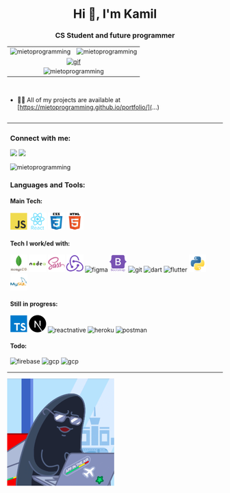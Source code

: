 <h1 align="center">Hi 👋, I'm Kamil</h1>
<h3 align="center">CS Student and future programmer</h3>


  <p>
<table align="center">
  <tr>
    <td valign="top">
      <img height="180em" src="https://github-readme-stats.vercel.app/api/top-langs?username=mietoprogramming&show_icons=true&locale=en&layout=compact" alt="mietoprogramming" /></td>
    <td valign="top"><img height="180em" src="https://github-readme-stats.vercel.app/api?username=mietoprogramming&show_icons=true&locale=en" alt="mietoprogramming" /></td>
  </tr>
 <tr>
  <td colspan="2" align="center">
    <a href="https://www.codewars.com/users/MietoProgramming">
    <img align="center" src="https://www.codewars.com/users/MietoProgramming/badges/large" alt="gif" width="550"/>
    </a>
    </td>
    
  </tr>
  <tr>
  <td colspan="2" align="center">
    <img height="180em" src="https://github-readme-streak-stats.herokuapp.com/?user=mietoprogramming&" alt="mietoprogramming" />
    </td>
    </tr>
</table>
<br/>

- 👨‍💻 All of my projects are available at [https://mietoprogramming.github.io/portfolio/](...)

<table align="left">
<tr>
  <td><h3 align="left">Connect with me:</h3>
<p align="left">
<a href = "mailto:kamil.kaluza25@gmail.com"><img src="https://img.shields.io/badge/-Gmail-%23333?style=for-the-badge&logo=gmail&logoColor=white" target="_blank"></a>
  <a href="https://www.linkedin.com/in/kaluzakamil" target="_blank"><img src="https://img.shields.io/badge/-LinkedIn-%230077B5?style=for-the-badge&logo=linkedin&logoColor=white" target="_blank"></a>
</p>
 <img align="left" src="https://komarev.com/ghpvc/?username=mietoprogramming&label=Profile%20views&color=0e75b6&style=flat" alt="mietoprogramming" /><br/>

<h3 align="left">Languages and Tools:</h3>

<h4 align="left">Main Tech:</h4>
<p><img src="https://raw.githubusercontent.com/devicons/devicon/master/icons/javascript/javascript-original.svg" alt="javascript" width="40" height="40"/>
<img src="https://raw.githubusercontent.com/devicons/devicon/master/icons/react/react-original-wordmark.svg" alt="react" width="40" height="40"/>
<img src="https://raw.githubusercontent.com/devicons/devicon/master/icons/css3/css3-original-wordmark.svg" alt="css3" width="40" height="40"/>
<img src="https://raw.githubusercontent.com/devicons/devicon/master/icons/html5/html5-original-wordmark.svg" alt="html5" width="40" height="40"/></p>

<h4 align="left">Tech I work/ed with:</h4>
<p><img src="https://raw.githubusercontent.com/devicons/devicon/master/icons/mongodb/mongodb-original-wordmark.svg" alt="mongodb" width="40" height="40"/>
<img src="https://raw.githubusercontent.com/devicons/devicon/master/icons/nodejs/nodejs-original-wordmark.svg" alt="nodejs" width="40" height="40"/>
<img src="https://raw.githubusercontent.com/devicons/devicon/master/icons/sass/sass-original.svg" alt="sass" width="40" height="40"/>
<img src="https://raw.githubusercontent.com/devicons/devicon/master/icons/redux/redux-original.svg" alt="redux" width="40" height="40"/>
<img src="https://www.vectorlogo.zone/logos/figma/figma-icon.svg" alt="figma" width="40" height="40"/>
<img src="https://raw.githubusercontent.com/devicons/devicon/master/icons/bootstrap/bootstrap-plain-wordmark.svg" alt="bootstrap" width="40" height="40"/>
<img src="https://www.vectorlogo.zone/logos/git-scm/git-scm-icon.svg" alt="git" width="40" height="40"/>
<img src="https://www.vectorlogo.zone/logos/dartlang/dartlang-icon.svg" alt="dart" width="40" height="40"/>
<img src="https://www.vectorlogo.zone/logos/flutterio/flutterio-icon.svg" alt="flutter" width="40" height="40"/>
<img src="https://raw.githubusercontent.com/devicons/devicon/master/icons/python/python-original.svg" alt="python" width="40" height="40"/>
<img src="https://raw.githubusercontent.com/devicons/devicon/master/icons/mysql/mysql-original-wordmark.svg" alt="mysql" width="40" height="40"/>

<h4 align="left">Still in progress:</h4>
<p><img src="https://raw.githubusercontent.com/devicons/devicon/master/icons/typescript/typescript-original.svg" alt="typescript" width="40" height="40"/>
<img src="https://raw.githubusercontent.com/devicons/devicon/master/icons/nextjs/nextjs-original.svg" alt="nextjs" width="40" height="40"/>
<img src="https://reactnative.dev/img/header_logo.svg" alt="reactnative" width="40" height="40"/>
<img src="https://www.vectorlogo.zone/logos/heroku/heroku-icon.svg" alt="heroku" width="40" height="40"/>
<img src="https://www.vectorlogo.zone/logos/getpostman/getpostman-icon.svg" alt="postman" width="40" height="40"/></p>

<h4 align="left">Todo:</h4>
<p><img src="https://www.vectorlogo.zone/logos/firebase/firebase-icon.svg" alt="firebase" width="40" height="40"/>
<img src="https://www.vectorlogo.zone/logos/google_cloud/google_cloud-icon.svg" alt="gcp" width="40" height="40"/>
<img src="https://rxjs.dev/generated/images/marketing/home/Rx_Logo-512-512.png" alt="gcp" width="40" height="40"/></p></td>
</tr>
</table></p>
<p><img src="./gifs/giphy.gif" alt="gif" width="250px"/></p>
